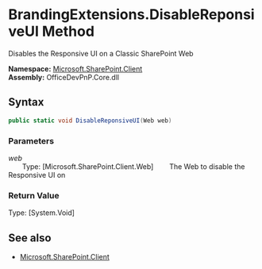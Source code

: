 # BrandingExtensions.DisableReponsiveUI Method  
Disables the Responsive UI on a Classic SharePoint Web  

**Namespace:** [Microsoft.SharePoint.Client](Microsoft.SharePoint.Client.md)  
**Assembly:** OfficeDevPnP.Core.dll  
## Syntax
```C#
public static void DisableReponsiveUI(Web web)
```
### Parameters
*web*  
&emsp;&emsp;Type: [Microsoft.SharePoint.Client.Web] 
&emsp;&emsp;The Web to disable the Responsive UI on  
  
### Return Value
Type: [System.Void]  

## See also
- [Microsoft.SharePoint.Client](Microsoft.SharePoint.Client.md)
